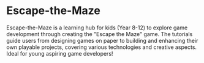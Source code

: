 # Escape-the-Maze
Escape-the-Maze is a learning hub for kids (Year 8-12) to explore game development through creating the "Escape the Maze" game. The tutorials guide users from designing games on paper to building and enhancing their own playable projects, covering various technologies and creative aspects. Ideal for young aspiring game developers!
